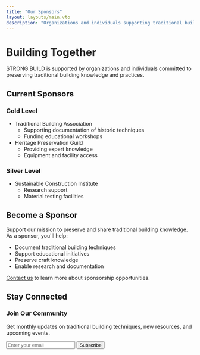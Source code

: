 ```yaml
---
title: "Our Sponsors"
layout: layouts/main.vto
description: "Organizations and individuals supporting traditional building knowledge preservation"
---
```


# Building Together

STRONG.BUILD is supported by organizations and individuals committed to preserving traditional building knowledge and practices.

## Current Sponsors

### Gold Level
- Traditional Building Association
  - Supporting documentation of historic techniques
  - Funding educational workshops
- Heritage Preservation Guild
  - Providing expert knowledge
  - Equipment and facility access

### Silver Level
- Sustainable Construction Institute
  - Research support
  - Material testing facilities

## Become a Sponsor

Support our mission to preserve and share traditional building knowledge. As a sponsor, you'll help:

- Document traditional building techniques
- Support educational initiatives
- Preserve craft knowledge
- Enable research and documentation

[Contact us](/contact) to learn more about sponsorship opportunities.

## Stay Connected

<div class="newsletter-signup">
  <h3>Join Our Community</h3>
  <p>Get monthly updates on traditional building techniques, new resources, and upcoming events.</p>
  <form action="/api/subscribe" method="POST" class="signup-form">
    <input type="email" name="email" placeholder="Enter your email" required>
    <button type="submit">Subscribe</button>
  </form>
</div> 